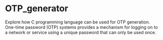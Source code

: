# OTP_generator
Explore how C programming language can be used for OTP generation. One-time password (OTP) systems provides a mechanism for logging on to a network or service using a unique password that can only be used once.
